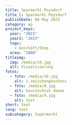 ```yaml
---
title: Sparmarkt Poysdorf
title_l: Sparmarkt Poysdorf
publishDate: 08 May 2023
category: wp
project_keys:
  year: "2023"
  year2: "2023"
  tags:
    - Geschäft/Shop
  area: "2000"
titleimg:
  img: /media/34.jpg
  alt: Visualisierung
fotos:
  - foto: /media/10.jpg
    alt: 1.zwischengeschoss
  - foto: /media/8.jpg
    alt: haustechnik ebene
  - foto: /media/9.jpg
    alt: test
short: text
long: text
subcategory: Supermarkt
---
```

